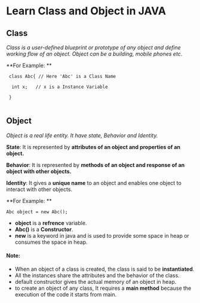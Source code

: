 # Learn Class and Object in JAVA

## Class
    
   *Class is a user-defined blueprint or prototype of any object and define working flow of an object.
    Object can be a building, mobile phones etc.*
    
**For Example: **

```
 class Abc{ // Here 'Abc' is a Class Name
  
  int x;   // x is a Instance Variable
  
 }
 
```

## Object

 *Object is a real life entity. It have state, Behavior and Identity.*
 
**State**: It is represented by **attributes of an object and properties of an object.**

**Behavior**: It is represented by **methods of an object and response of an object with other objects.**

**Identity**: It gives a **unique name** to an object and enables one object to interact with other objects.


**For Example: **

`Abc object = new Abc();`

- **object** is a **refrence** variable.
- **Abc()** is a **Constructor**.
- **new** is a keyword in java and is used to provide some space in heap or consumes the space in heap.


#### Note:

- When an object of a class is created, the class is said to be **instantiated**. 
- All the instances share the attributes and the behavior of the class.
- default constructor gives the actual memory of an object in heap.
- to create an object of any class, It requires a **main method** because the execution of the code it starts from main. 
